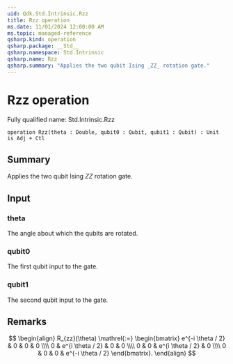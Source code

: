 ```yaml
---
uid: Qdk.Std.Intrinsic.Rzz
title: Rzz operation
ms.date: 11/01/2024 12:00:00 AM
ms.topic: managed-reference
qsharp.kind: operation
qsharp.package: __Std__
qsharp.namespace: Std.Intrinsic
qsharp.name: Rzz
qsharp.summary: "Applies the two qubit Ising _ZZ_ rotation gate."
---
```


# Rzz operation

Fully qualified name: Std.Intrinsic.Rzz

```qsharp
operation Rzz(theta : Double, qubit0 : Qubit, qubit1 : Qubit) : Unit is Adj + Ctl
```

## Summary
Applies the two qubit Ising _ZZ_ rotation gate.

## Input
### theta
The angle about which the qubits are rotated.
### qubit0
The first qubit input to the gate.
### qubit1
The second qubit input to the gate.

## Remarks
$$
\begin{align}
    R_{zz}(\theta) \mathrel{:=}
    \begin{bmatrix}
        e^{-i \theta / 2} & 0 & 0 & 0 \\\\
        0 & e^{i \theta / 2} & 0 & 0 \\\\
        0 & 0 & e^{i \theta / 2} & 0 \\\\
        0 & 0 & 0 & e^{-i \theta / 2}
    \end{bmatrix}.
\end{align}
$$
